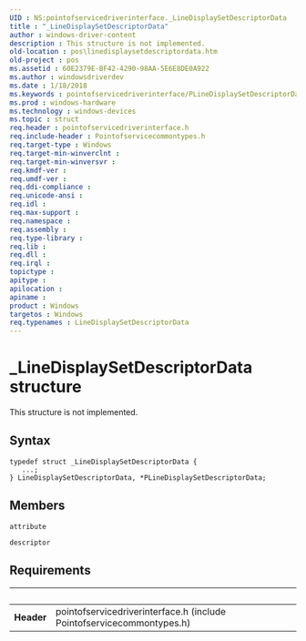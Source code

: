 ```yaml
---
UID : NS:pointofservicedriverinterface._LineDisplaySetDescriptorData
title : "_LineDisplaySetDescriptorData"
author : windows-driver-content
description : This structure is not implemented.
old-location : pos\linedisplaysetdescriptordata.htm
old-project : pos
ms.assetid : 60E2379E-BF42-4290-98AA-5E6E8DE0A922
ms.author : windowsdriverdev
ms.date : 1/18/2018
ms.keywords : pointofservicedriverinterface/PLineDisplaySetDescriptorData, LineDisplaySetDescriptorData structure, pos.linedisplaysetdescriptordata, pointofservicedriverinterface/LineDisplaySetDescriptorData, LineDisplaySetDescriptorData, PLineDisplaySetDescriptorData, PLineDisplaySetDescriptorData structure pointer, _LineDisplaySetDescriptorData
ms.prod : windows-hardware
ms.technology : windows-devices
ms.topic : struct
req.header : pointofservicedriverinterface.h
req.include-header : Pointofservicecommontypes.h
req.target-type : Windows
req.target-min-winverclnt : 
req.target-min-winversvr : 
req.kmdf-ver : 
req.umdf-ver : 
req.ddi-compliance : 
req.unicode-ansi : 
req.idl : 
req.max-support : 
req.namespace : 
req.assembly : 
req.type-library : 
req.lib : 
req.dll : 
req.irql : 
topictype : 
apitype : 
apilocation : 
apiname : 
product : Windows
targetos : Windows
req.typenames : LineDisplaySetDescriptorData
---
```


# _LineDisplaySetDescriptorData structure
This structure is not implemented.

## Syntax
````
typedef struct _LineDisplaySetDescriptorData {
   ...;
} LineDisplaySetDescriptorData, *PLineDisplaySetDescriptorData;
````

## Members


`attribute`



`descriptor`




## Requirements
| &nbsp; | &nbsp; |
| ---- |:---- |
| **Header** | pointofservicedriverinterface.h (include Pointofservicecommontypes.h) |